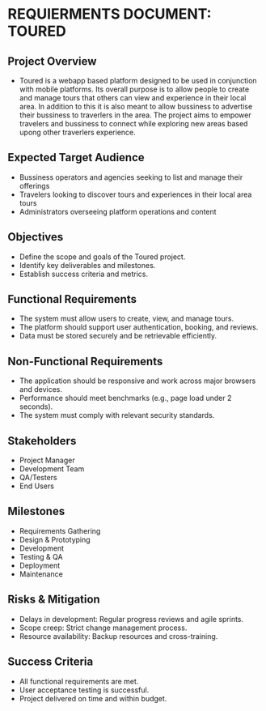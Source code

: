 
# REQUIERMENTS DOCUMENT: TOURED

## Project Overview

- Toured is a webapp based platform designed to be used in conjunction with mobile platforms.  Its overall purpose is to allow people to create and manage tours that others can view and experience in their local area.  In addition to this it is also meant to allow bussiness to advertise their bussiness to traverlers in the area. The project aims to empower travelers and bussiness to connect while exploring new areas based upong other traverlers experience.

## Expected Target Audience

- Bussiness operators and agencies seeking to list and manage their offerings
- Travelers looking to discover tours and experiences in their local area tours
- Administrators overseeing platform operations and content

## Objectives

- Define the scope and goals of the Toured project.
- Identify key deliverables and milestones.
- Establish success criteria and metrics.

## Functional Requirements

- The system must allow users to create, view, and manage tours.
- The platform should support user authentication, booking, and reviews.
- Data must be stored securely and be retrievable efficiently.

## Non-Functional Requirements

- The application should be responsive and work across major browsers and devices.
- Performance should meet benchmarks (e.g., page load under 2 seconds).
- The system must comply with relevant security standards.

## Stakeholders

- Project Manager
- Development Team
- QA/Testers
- End Users

## Milestones

- Requirements Gathering
- Design & Prototyping
- Development
- Testing & QA
- Deployment
- Maintenance

## Risks & Mitigation

- Delays in development: Regular progress reviews and agile sprints.
- Scope creep: Strict change management process.
- Resource availability: Backup resources and cross-training.

## Success Criteria

- All functional requirements are met.
- User acceptance testing is successful.
- Project delivered on time and within budget.